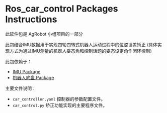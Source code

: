 # Ros_car_control Packages Instructions

此软件包是 AgRobot 小组项目的一部分

此包结合IMU数据用于实现四轮四转式机器人运动过程中的位姿误差矫正 (具体实现方式为通过IMU测量的机器人姿态角和控制话题的姿态设定角作闭环控制)

此包依赖于：
- [IMU Package](https://github.com/hmxf/ros_imu_wit)
- [机器人底盘 Package](https://github.com/hmxf/ros_ht_msg)

主要文件说明：
- `car_controller.yaml` 控制器的参数配置文件。
- `car_control.py` 矫正功能实现的主要程序文件。

